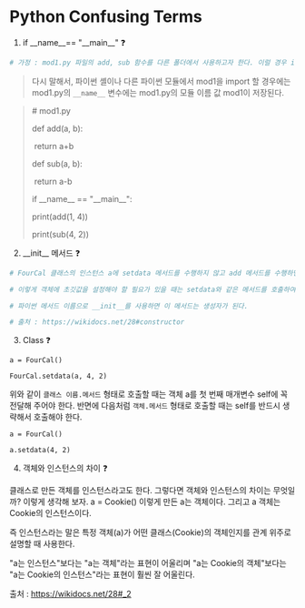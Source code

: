 # Python Confusing Terms



1. if \_\_name\_\_== "\_\_main\_\_" ❓

``` python
# 가정 : mod1.py 파일의 add, sub 함수를 다른 폴더에서 사용하고자 한다. 이럴 경우 if __name__ == "__main__"을 쓰면 된다. 만약 이를 사용하지 않고, 다른 폴더에서 import 할 경우 함수의 결과값이 출력된다.
```

> 다시 말해서, 파이썬 셸이나 다른 파이썬 모듈에서 mod1을 import 할 경우에는 mod1.py의 `__name__` 변수에는 mod1.py의 모듈 이름 값 mod1이 저장된다.

> \# mod1.py  
>
> def add(a, b):    
>
> ​	  return a+b 
>
> def sub(a, b):     
>
> ​      return a-b 
>
> 
>
> if \_\_name\_\_ == "\_\_main\_\_":   
>
>  print(add(1, 4))    
>
>  print(sub(4, 2))



2. \_\_init\_\_ 메서드 ❓

``` python
# FourCal 클래스의 인스턴스 a에 setdata 메서드를 수행하지 않고 add 메서드를 수행하면 "AttributeError: 'FourCal' object has no attribute 'first'" 오류가 발생한다. setdata 메서드를 수행해야 객체 a의 객체변수 first와 second가 생성되기 때문이다.

# 이렇게 객체에 초깃값을 설정해야 할 필요가 있을 때는 setdata와 같은 메서드를 호출하여 초깃값을 설정하기보다는 생성자를 구현하는 것이 안전한 방법이다. 생성자(Constructor)란 객체가 생성될 때 자동으로 호출되는 메서드를 의미한다.

# 파이썬 메서드 이름으로 __init__를 사용하면 이 메서드는 생성자가 된다.

# 출처 : https://wikidocs.net/28#constructor
```





3. Class ❓

`a = FourCal()  `

`FourCal.setdata(a, 4, 2)`

위와 같이 `클래스 이름.메서드` 형태로 호출할 때는 객체 a를 첫 번째 매개변수 self에 꼭 전달해 주어야 한다. 반면에 다음처럼 `객체.메서드` 형태로 호출할 때는 self를 반드시 생략해서 호출해야 한다.

`a = FourCal()`

`a.setdata(4, 2)`





4. 객체와 인스턴스의 차이 ❓

클래스로 만든 객체를 인스턴스라고도 한다. 그렇다면 객체와 인스턴스의 차이는 무엇일까? 이렇게 생각해 보자. a = Cookie() 이렇게 만든 a는 객체이다. 그리고 a 객체는 Cookie의 인스턴스이다. 

즉 인스턴스라는 말은 특정 객체(a)가 어떤 클래스(Cookie)의 객체인지를 관계 위주로 설명할 때 사용한다. 

"a는 인스턴스"보다는 "a는 객체"라는 표현이 어울리며 "a는 Cookie의 객체"보다는 "a는 Cookie의 인스턴스"라는 표현이 훨씬 잘 어울린다.

출처 : https://wikidocs.net/28#_2
